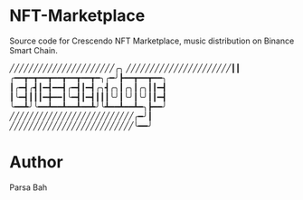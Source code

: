 # NFT-Marketplace
Source code for Crescendo NFT Marketplace, music distribution on Binance Smart Chain.


╱╱╱╱╱╱╱╱╱╱╱╱╱╱╱╱╱╱╱╱╱╱╭╮
╱╱╱╱╱╱╱╱╱╱╱╱╱╱╱╱╱╱╱╱╱╱┃┃
╭━━┳━┳━━┳━━┳━━┳━━┳━╮╭━╯┣━━┳━━┳━━╮
┃╭━┫╭┫┃━┫━━┫╭━┫┃━┫╭╮┫╭╮┃╭╮┃╭╮┃┃━┫
┃╰━┫┃┃┃━╋━━┃╰━┫┃━┫┃┃┃╰╯┃╰╯┃╰╯┃┃━┫
╰━━┻╯╰━━┻━━┻━━┻━━┻╯╰┻━━┻━━┻━╮┣━━╯
╱╱╱╱╱╱╱╱╱╱╱╱╱╱╱╱╱╱╱╱╱╱╱╱╱╱╭━╯┃
╱╱╱╱╱╱╱╱╱╱╱╱╱╱╱╱╱╱╱╱╱╱╱╱╱╱╰━━╯

# Author

Parsa Bah

